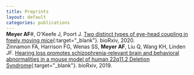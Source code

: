 ```yaml
---
title: Preprints
layout: default
categories: publications
---
```


<p style="margin-top: -1em;"></p>

**Meyer AF**\#, O'Keefe J, Poort J. [Two distinct types of eye-head coupling in freely moving mice](https://biorxiv.org/cgi/content/short/2020.02.20.957712v1){:target="_blank"}. bioRxiv, 2020.

<p style="margin-top: -1em;"></p>

Zinnamon FA, Harrison FG, Wenas SS, **Meyer AF**, Liu Q, Wang KH, Linden JF. [Hearing loss promotes schizophrenia-relevant brain and behavioral abnormalities in a mouse model of human 22q11.2 Deletion Syndrome](https://www.biorxiv.org/content/10.1101/539650v1){:target="_blank"}. bioRxiv, 2019.
